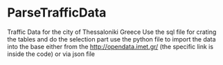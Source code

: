 # ParseTrafficData
Traffic Data for the city of Thessaloniki Greece
Use the sql file for crating the tables and do the selection part
use the python file to import the data into the base either from the http://opendata.imet.gr/ (the specific link is inside the code) or via json file
